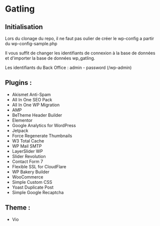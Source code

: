 # Gatling

## Initialisation

Lors du clonage du repo, il ne faut pas oulier de créer le wp-config a partir du wp-config-sample.php

Il vous suffit de changer les identifiants de connexion à la base de données et d'importer la base de données wp_gatling.

Les identifiants du Back Office : admin - password (/wp-admin)

## Plugins :

- Akismet Anti-Spam
- All In One SEO Pack
- All In One WP Migration
- AMP
- BeTheme Header Builder
- Elementor
- Google Analytics for WordPress
- Jetpack
- Force Regenerate Thumbnails
- W3 Total Cache
- WP Mail SMTP
- LayerSlider WP
- Slider Revolution
- Contact Form 7
- Flexible SSL for CloudFlare
- WP Bakery Builder
- WooCommerce
- Simple Custom CSS
- Yoast Duplicate Post
- Simple Google Recaptcha

## Theme :

- Vio



